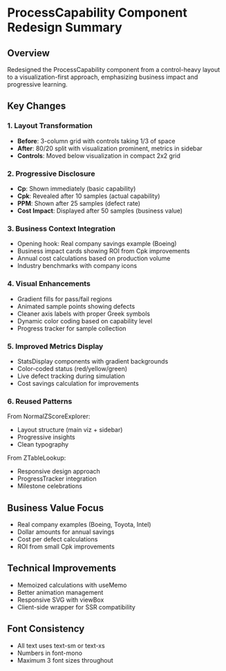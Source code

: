 # ProcessCapability Component Redesign Summary

## Overview
Redesigned the ProcessCapability component from a control-heavy layout to a visualization-first approach, emphasizing business impact and progressive learning.

## Key Changes

### 1. Layout Transformation
- **Before**: 3-column grid with controls taking 1/3 of space
- **After**: 80/20 split with visualization prominent, metrics in sidebar
- **Controls**: Moved below visualization in compact 2x2 grid

### 2. Progressive Disclosure
- **Cp**: Shown immediately (basic capability)
- **Cpk**: Revealed after 10 samples (actual capability)
- **PPM**: Shown after 25 samples (defect rate)
- **Cost Impact**: Displayed after 50 samples (business value)

### 3. Business Context Integration
- Opening hook: Real company savings example (Boeing)
- Business impact cards showing ROI from Cpk improvements
- Annual cost calculations based on production volume
- Industry benchmarks with company icons

### 4. Visual Enhancements
- Gradient fills for pass/fail regions
- Animated sample points showing defects
- Cleaner axis labels with proper Greek symbols
- Dynamic color coding based on capability level
- Progress tracker for sample collection

### 5. Improved Metrics Display
- StatsDisplay components with gradient backgrounds
- Color-coded status (red/yellow/green)
- Live defect tracking during simulation
- Cost savings calculation for improvements

### 6. Reused Patterns
From NormalZScoreExplorer:
- Layout structure (main viz + sidebar)
- Progressive insights
- Clean typography

From ZTableLookup:
- Responsive design approach
- ProgressTracker integration
- Milestone celebrations

## Business Value Focus
- Real company examples (Boeing, Toyota, Intel)
- Dollar amounts for annual savings
- Cost per defect calculations
- ROI from small Cpk improvements

## Technical Improvements
- Memoized calculations with useMemo
- Better animation management
- Responsive SVG with viewBox
- Client-side wrapper for SSR compatibility

## Font Consistency
- All text uses text-sm or text-xs
- Numbers in font-mono
- Maximum 3 font sizes throughout